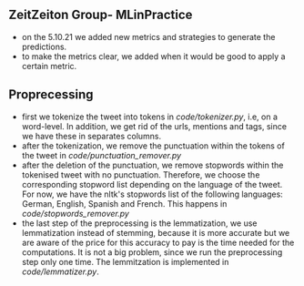 ## ZeitZeiton Group- MLinPractice
- on the 5.10.21 we added new metrics and strategies to generate the predictions.
- to make the metrics clear, we added when it would be good to apply a certain metric.

## Proprecessing 
- first we tokenize the tweet into tokens in *code/tokenizer.py*, i.e, on a word-level. In addition, we get rid of the urls, mentions and tags, since we have these in separates columns.
- after the tokenization, we remove the punctuation within the tokens of the tweet in *code/punctuation_remover.py*
- after the deletion of the punctuation, we remove stopwords within the tokenised tweet with no punctuation. Therefore, we choose the corresponding stopword list depending on the language of the tweet. For now, we have the nltk's stopwords list of the following languages: German, English, Spanish and French. This happens in *code/stopwords_remover.py*
- the last step of the preprocessing is the lemmatization, we use lemmatization instead of stemming, because it is more accurate but we are aware of the price for this accuracy to pay is the time needed for the computations. It is not a big problem, since we run the preprocessing step only one time. The lemmitzation is implemented in *code/lemmatizer.py*.
